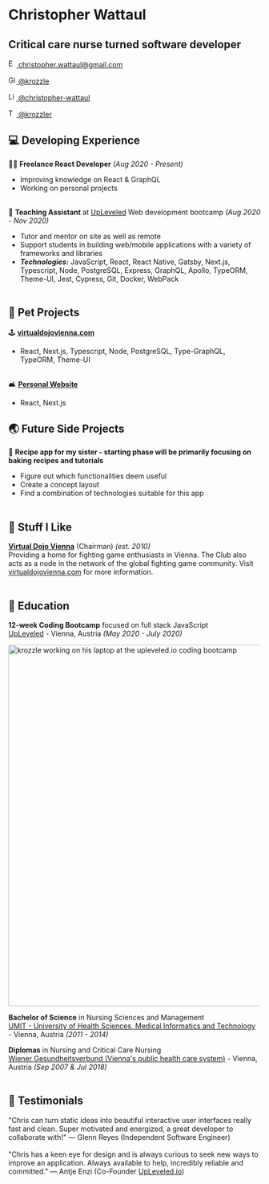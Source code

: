 # Christopher Wattaul

## Critical care nurse turned software developer <br>

<!-- [email]: socials/mail.svg -->

<a href='mailto:christopher.wattaul@gmail.com'><img src="https://user-images.githubusercontent.com/47693091/89641866-eff7e380-d8b2-11ea-9ede-4f5da405edea.png" width="16" height="16" alt="Email"> christopher.wattaul@gmail.com</a><br>

<a href='https://www.github.com/krozzle'><img src="https://user-images.githubusercontent.com/47693091/89641858-ee2e2000-d8b2-11ea-95fd-175d14f65d6a.png" width="16" height="16" alt="Github"> @krozzle</a><br>

<a href='https://www.linkedin.com/in/christopher-wattaul/'><img src="https://user-images.githubusercontent.com/47693091/89641863-ef5f4d00-d8b2-11ea-8245-9938757cb174.png" width="16" height="16" alt="LinkedIn"> @christopher-wattaul</a><br>

<a href='https://www.twitter.com/krozzler'><img src="https://user-images.githubusercontent.com/47693091/89641868-eff7e380-d8b2-11ea-889c-fbc4de921797.png" width="16" height="16" alt="Twitter"> @krozzler</a><br>

<!-- <a href='mailto:christopher.wattaul@gmail.com'>![Outlined email logo.](./socials/email.png) christopher.wattaul@gmail.com</a> <br>
<a href='https://www.linkedin.com/in/christopher-wattaul/'>![Outlined linked-in logo.](./socials/linkedin.png) christopher-wattaul</a><br>
<a href='https://www.github.com/krozzle'>![Outlined github logo.](./socials/github.png) krozzle</a><br>
<a href='https://www.twitter.com/krozzler'>![Outlined twitter logo.](./socials/twitter.png) krozzler</a><br> -->

<!-- [Email](mailto:christopher.wattaul@gmail.com) / [LinkedIn](https://www.linkedin.com/in/christopher-wattaul/) / [GitHub](https://github.com/krozzle/) / [Twitter](https://twitter.com/krozzler/) -->

## 💻 Developing Experience

👨‍💻 **Freelance React Developer** _(Aug 2020 - Present)_ <br>

- Improving knowledge on React & GraphQL
- Working on personal projects<br><br>

📖 **Teaching Assistant** at [UpLeveled](https://www.upleveled.io) Web development bootcamp _(Aug 2020 - Nov 2020)_ <br>

- Tutor and mentor on site as well as remote
- Support students in building web/mobile applications with a variety of frameworks and libraries
- **_Technologies:_** JavaScript, React, React Native, Gatsby, Next.js, Typescript, Node, PostgreSQL, Express, GraphQL, Apollo, TypeORM, Theme-UI, Jest, Cypress, Git, Docker, WebPack<br><br>

## 🦞 Pet Projects

🕹️ **[virtualdojovienna.com](https://github.com/krozzle/virtual-dojo-vienna-typescript)**<br>

- React, Next.js, Typescript, Node, PostgreSQL, Type-GraphQL, TypeORM, Theme-UI<br><br>

🛋️ [**Personal Website**](https://krozzler.herokuapp.com/)<br>

- React, Next.js

## 🌏 Future Side Projects

🍪 **Recipe app for my sister - starting phase will be primarily focusing on baking recipes and tutorials**<br>

- Figure out which functionalities deem useful
- Create a concept layout
- Find a combination of technologies suitable for this app
  <br><br>


## 🦾 Stuff I Like

[**Virtual Dojo Vienna**](http://virtualdojovienna.com) (Chairman) _(est. 2010)_<br>
Providing a home for fighting game enthusiasts in Vienna. The Club also acts as a node in the network of the global fighting game community. Visit [virtualdojovienna.com](http://virtualdojovienna.com) for more information.<br><br>

## 🧮 Education

**12-week Coding Bootcamp** focused on full stack JavaScript<br>
[UpLeveled](https://www.upleveled.io/) - Vienna, Austria _(May 2020 - July 2020)_ <br>

<a href='https://upleveled.io'><img src="https://user-images.githubusercontent.com/47693091/89646352-ea52cb80-d8bb-11ea-85a4-dc094982a14a.jpg" height="720" width="540" alt="krozzle working on his laptop at the upleveled.io coding bootcamp"></a>
<br>

**Bachelor of Science** in Nursing Sciences and Management<br>
[UMIT - University of Health Sciences, Medical Informatics and Technology](https://www.umit-tirol.at) - Vienna, Austria _(2011 - 2014)_<br>

**Diplomas** in Nursing and Critical Care Nursing<br>
[Wiener Gesundheitsverbund (Vienna's public health care system)](https://gesundheitsverbund.at/) - Vienna, Austria _(Sep 2007 & Jul 2018)_<br><br>

## 📖 Testimonials

"Chris can turn static ideas into beautiful interactive user interfaces really fast and clean. Super motivated and energized, a great developer to collaborate with!" — Glenn Reyes (Independent Software Engineer)<br><br>
"Chris has a keen eye for design and is always curious to seek new ways to improve an application. Always available to help, incredibly reliable and committed." — Antje Enzi (Co-Founder [UpLeveled.io](https://upleveled.io))<br>
